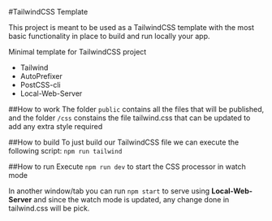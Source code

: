 #TailwindCSS Template

This project is meant to be used as a TailwindCSS template with the most basic functionality in place to build and run locally your app.

Minimal template for TailwindCSS project

* Tailwind
* AutoPrefixer
* PostCSS-cli
* Local-Web-Server

##How to work
The folder `public` contains all the files that will be published, and the folder `/css` constains the file tailwind.css that can be updated to add any extra style required

##How to build
To just build our TailwindCSS file we can execute the following script: `npm run tailwind`


##How to run
Execute `npm run dev` to start the CSS processor in watch mode

In another window/tab you can run `npm start` to serve using **Local-Web-Server** and since the watch mode is updated, any change done in tailwind.css will be pick.


